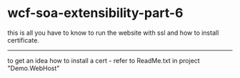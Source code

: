 # wcf-soa-extensibility-part-6

this is all you have to know to run the website with ssl and how to install certificate.

---------------------------------------------------

to get an idea how to install a cert - refer to ReadMe.txt in project "Demo.WebHost"
